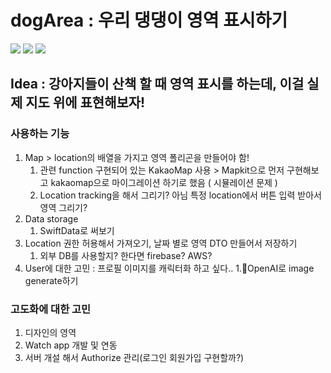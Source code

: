 # dogArea : 우리 댕댕이 영역 표시하기

<div align="left">
	<img src="https://img.shields.io/badge/Swift-F05138?style=flat&logo=swift&logoColor=white"/>
  <img src="https://img.shields.io/badge/Swift-F05138?style=flat&logo=swift&logoColor=white"/>
  <img src="https://img.shields.io/badge/Swift-F05138?style=flat&logo=swift&logoColor=white"/>
</div>

## Idea : 강아지들이 산책 할 때 영역 표시를 하는데, 이걸 실제 지도 위에 표현해보자!



### 사용하는 기능

1. Map > location의 배열을 가지고 영역 폴리곤을 만들어야 함!
   1. 관련 function 구현되어 있는 KakaoMap 사용 > Mapkit으로 먼저 구현해보고 kakaomap으로 마이그레이션 하기로 했음 ( 시뮬레이션 문제 )
   2. Location tracking을 해서 그리기? 아님 특정 location에서 버튼 입력 받아서 영역 그리기?
2. Data storage
   1. SwiftData로 써보기
3. Location 권한 허용해서 가져오기, 날짜 별로 영역 DTO 만들어서 저장하기
   1. 외부 DB를 사용할지? 한다면 firebase? AWS?
4. User에 대한 고민 : 프로필 이미지를 캐릭터화 하고 싶다..
   1.OpenAI로 image generate하기
   
### 고도화에 대한 고민

1. 디자인의 영역
2. Watch app 개발 및 연동
3. 서버 개설 해서 Authorize 관리(로그인 회원가입 구현할까?)
